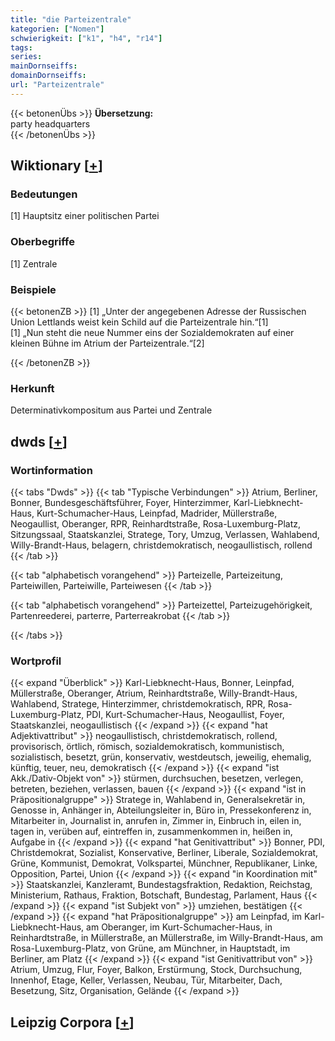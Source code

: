 ```yaml
---
title: "die Parteizentrale"
kategorien: ["Nomen"]
schwierigkeit: ["k1", "h4", "r14"]
tags:
series:
mainDornseiffs:
domainDornseiffs:
url: "Parteizentrale"
---
```


{{< betonenÜbs >}}
**Übersetzung:**  
party headquarters  
{{< /betonenÜbs >}}

## Wiktionary [[+](https://de.wiktionary.org/wiki/Parteizentrale)]

### Bedeutungen
[1] Hauptsitz einer politischen Partei  

### Oberbegriffe
[1] Zentrale  

### Beispiele
{{< betonenZB >}}
[1] „Unter der angegebenen Adresse der Russischen Union Lettlands weist kein Schild auf die Parteizentrale hin.“[1]  
[1] „Nun steht die neue Nummer eins der Sozialdemokraten auf einer kleinen Bühne im Atrium der Parteizentrale.“[2]  

{{< /betonenZB >}}
### Herkunft
Determinativkompositum aus Partei und Zentrale  



## dwds [[+](https://www.dwds.de/wb/Parteizentrale)]

### Wortinformation
{{< tabs "Dwds" >}}
{{< tab "Typische Verbindungen" >}}
Atrium, Berliner, Bonner, Bundesgeschäftsführer, Foyer, Hinterzimmer, Karl-Liebknecht-Haus, Kurt-Schumacher-Haus, Leinpfad, Madrider, Müllerstraße, Neogaullist, Oberanger, RPR, Reinhardtstraße, Rosa-Luxemburg-Platz, Sitzungssaal, Staatskanzlei, Stratege, Tory, Umzug, Verlassen, Wahlabend, Willy-Brandt-Haus, belagern, christdemokratisch, neogaullistisch, rollend
{{< /tab >}}

{{< tab "alphabetisch vorangehend" >}}
Parteizelle, Parteizeitung, Parteiwillen, Parteiwille, Parteiwesen
{{< /tab >}}

{{< tab "alphabetisch vorangehend" >}}
Parteizettel, Parteizugehörigkeit, Partenreederei, parterre, Parterreakrobat
{{< /tab >}}

{{< /tabs >}}

### Wortprofil
{{< expand "Überblick" >}} Karl-Liebknecht-Haus, Bonner, Leinpfad, Müllerstraße, Oberanger, Atrium, Reinhardtstraße, Willy-Brandt-Haus, Wahlabend, Stratege, Hinterzimmer, christdemokratisch, RPR, Rosa-Luxemburg-Platz, PDI, Kurt-Schumacher-Haus, Neogaullist, Foyer, Staatskanzlei, neogaullistisch {{< /expand >}}
{{< expand "hat Adjektivattribut" >}} neogaullistisch, christdemokratisch, rollend, provisorisch, örtlich, römisch, sozialdemokratisch, kommunistisch, sozialistisch, besetzt, grün, konservativ, westdeutsch, jeweilig, ehemalig, künftig, teuer, neu, demokratisch {{< /expand >}}
{{< expand "ist Akk./Dativ-Objekt von" >}} stürmen, durchsuchen, besetzen, verlegen, betreten, beziehen, verlassen, bauen {{< /expand >}}
{{< expand "ist in Präpositionalgruppe" >}} Stratege in, Wahlabend in, Generalsekretär in, Genosse in, Anhänger in, Abteilungsleiter in, Büro in, Pressekonferenz in, Mitarbeiter in, Journalist in, anrufen in, Zimmer in, Einbruch in, eilen in, tagen in, verüben auf, eintreffen in, zusammenkommen in, heißen in, Aufgabe in {{< /expand >}}
{{< expand "hat Genitivattribut" >}} Bonner, PDI, Christdemokrat, Sozialist, Konservative, Berliner, Liberale, Sozialdemokrat, Grüne, Kommunist, Demokrat, Volkspartei, Münchner, Republikaner, Linke, Opposition, Partei, Union {{< /expand >}}
{{< expand "in Koordination mit" >}} Staatskanzlei, Kanzleramt, Bundestagsfraktion, Redaktion, Reichstag, Ministerium, Rathaus, Fraktion, Botschaft, Bundestag, Parlament, Haus {{< /expand >}}
{{< expand "ist Subjekt von" >}} umziehen, bestätigen {{< /expand >}}
{{< expand "hat Präpositionalgruppe" >}} am Leinpfad, im Karl-Liebknecht-Haus, am Oberanger, im Kurt-Schumacher-Haus, in Reinhardtstraße, in Müllerstraße, an Müllerstraße, im Willy-Brandt-Haus, am Rosa-Luxemburg-Platz, von Grüne, am Münchner, in Hauptstadt, im Berliner, am Platz {{< /expand >}}
{{< expand "ist Genitivattribut von" >}} Atrium, Umzug, Flur, Foyer, Balkon, Erstürmung, Stock, Durchsuchung, Innenhof, Etage, Keller, Verlassen, Neubau, Tür, Mitarbeiter, Dach, Besetzung, Sitz, Organisation, Gelände {{< /expand >}}

## Leipzig Corpora [[+](https://corpora.uni-leipzig.de/en/res?word=Parteizentrale&corpusId=deu_newscrawl-public_2018)]

